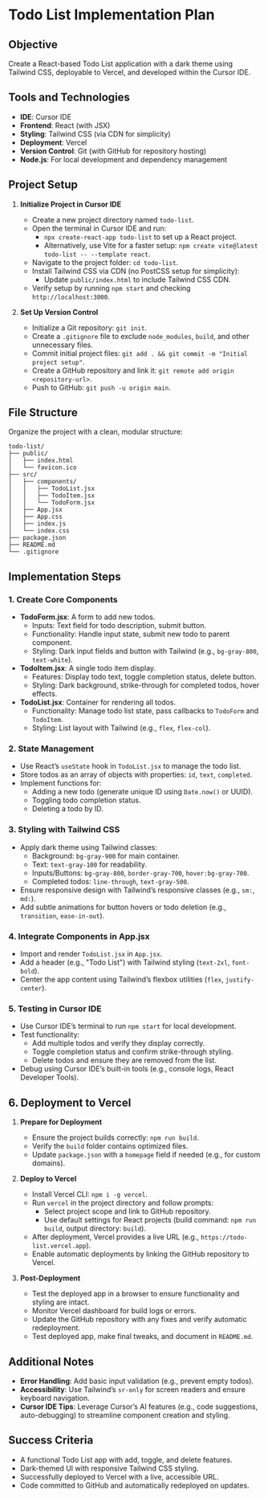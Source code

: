 # Todo List Implementation Plan

## Objective
Create a React-based Todo List application with a dark theme using Tailwind CSS, deployable to Vercel, and developed within the Cursor IDE.

## Tools and Technologies
- **IDE**: Cursor IDE
- **Frontend**: React (with JSX)
- **Styling**: Tailwind CSS (via CDN for simplicity)
- **Deployment**: Vercel
- **Version Control**: Git (with GitHub for repository hosting)
- **Node.js**: For local development and dependency management

## Project Setup
1. **Initialize Project in Cursor IDE**
   - Create a new project directory named `todo-list`.
   - Open the terminal in Cursor IDE and run:
     - `npx create-react-app todo-list` to set up a React project.
     - Alternatively, use Vite for a faster setup: `npm create vite@latest todo-list -- --template react`.
   - Navigate to the project folder: `cd todo-list`.
   - Install Tailwind CSS via CDN (no PostCSS setup for simplicity):
     - Update `public/index.html` to include Tailwind CSS CDN.
   - Verify setup by running `npm start` and checking `http://localhost:3000`.

2. **Set Up Version Control**
   - Initialize a Git repository: `git init`.
   - Create a `.gitignore` file to exclude `node_modules`, `build`, and other unnecessary files.
   - Commit initial project files: `git add . && git commit -m "Initial project setup"`.
   - Create a GitHub repository and link it: `git remote add origin <repository-url>`.
   - Push to GitHub: `git push -u origin main`.

## File Structure
Organize the project with a clean, modular structure:
```
todo-list/
├── public/
│   ├── index.html
│   └── favicon.ico
├── src/
│   ├── components/
│   │   ├── TodoList.jsx
│   │   ├── TodoItem.jsx
│   │   └── TodoForm.jsx
│   ├── App.jsx
│   ├── App.css
│   ├── index.js
│   └── index.css
├── package.json
├── README.md
└── .gitignore
```

## Implementation Steps
### 1. Create Core Components
- **TodoForm.jsx**: A form to add new todos.
  - Inputs: Text field for todo description, submit button.
  - Functionality: Handle input state, submit new todo to parent component.
  - Styling: Dark input fields and button with Tailwind (e.g., `bg-gray-800`, `text-white`).
- **TodoItem.jsx**: A single todo item display.
  - Features: Display todo text, toggle completion status, delete button.
  - Styling: Dark background, strike-through for completed todos, hover effects.
- **TodoList.jsx**: Container for rendering all todos.
  - Functionality: Manage todo list state, pass callbacks to `TodoForm` and `TodoItem`.
  - Styling: List layout with Tailwind (e.g., `flex`, `flex-col`).

### 2. State Management
- Use React’s `useState` hook in `TodoList.jsx` to manage the todo list.
- Store todos as an array of objects with properties: `id`, `text`, `completed`.
- Implement functions for:
  - Adding a new todo (generate unique ID using `Date.now()` or UUID).
  - Toggling todo completion status.
  - Deleting a todo by ID.

### 3. Styling with Tailwind CSS
- Apply dark theme using Tailwind classes:
  - Background: `bg-gray-900` for main container.
  - Text: `text-gray-100` for readability.
  - Inputs/Buttons: `bg-gray-800`, `border-gray-700`, `hover:bg-gray-700`.
  - Completed todos: `line-through`, `text-gray-500`.
- Ensure responsive design with Tailwind’s responsive classes (e.g., `sm:`, `md:`).
- Add subtle animations for button hovers or todo deletion (e.g., `transition`, `ease-in-out`).

### 4. Integrate Components in App.jsx
- Import and render `TodoList.jsx` in `App.jsx`.
- Add a header (e.g., "Todo List") with Tailwind styling (`text-2xl`, `font-bold`).
- Center the app content using Tailwind’s flexbox utilities (`flex`, `justify-center`).

### 5. Testing in Cursor IDE
- Use Cursor IDE’s terminal to run `npm start` for local development.
- Test functionality:
  - Add multiple todos and verify they display correctly.
  - Toggle completion status and confirm strike-through styling.
  - Delete todos and ensure they are removed from the list.
- Debug using Cursor IDE’s built-in tools (e.g., console logs, React Developer Tools).

## 6. Deployment to Vercel
1. **Prepare for Deployment**
   - Ensure the project builds correctly: `npm run build`.
   - Verify the `build` folder contains optimized files.
   - Update `package.json` with a `homepage` field if needed (e.g., for custom domains).

2. **Deploy to Vercel**
   - Install Vercel CLI: `npm i -g vercel`.
   - Run `vercel` in the project directory and follow prompts:
     - Select project scope and link to GitHub repository.
     - Use default settings for React projects (build command: `npm run build`, output directory: `build`).
   - After deployment, Vercel provides a live URL (e.g., `https://todo-list.vercel.app`).
   - Enable automatic deployments by linking the GitHub repository to Vercel.

3. **Post-Deployment**
   - Test the deployed app in a browser to ensure functionality and styling are intact.
   - Monitor Vercel dashboard for build logs or errors.
   - Update the GitHub repository with any fixes and verify automatic redeployment.
   - Test deployed app, make final tweaks, and document in `README.md`.

## Additional Notes
- **Error Handling**: Add basic input validation (e.g., prevent empty todos).
- **Accessibility**: Use Tailwind’s `sr-only` for screen readers and ensure keyboard navigation.
- **Cursor IDE Tips**: Leverage Cursor’s AI features (e.g., code suggestions, auto-debugging) to streamline component creation and styling.


## Success Criteria
- A functional Todo List app with add, toggle, and delete features.
- Dark-themed UI with responsive Tailwind CSS styling.
- Successfully deployed to Vercel with a live, accessible URL.
- Code committed to GitHub and automatically redeployed on updates.
